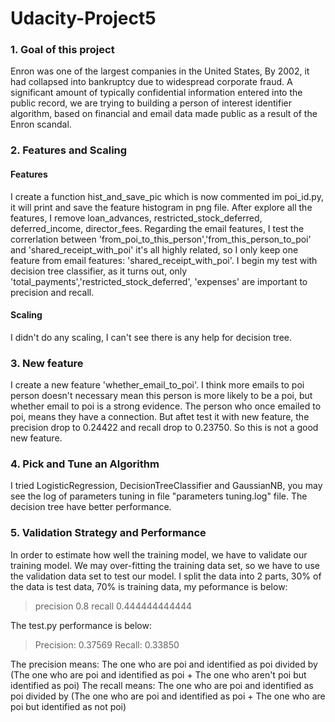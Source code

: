 # Udacity-Project5

### 1. Goal of this project

Enron was one of the largest companies in the United States,
By 2002, it had collapsed into bankruptcy due to widespread corporate fraud.
A significant amount of typically confidential information entered into the public record,
we are trying to building a person of interest identifier algorithm,
based on financial and email data made public as a result of the Enron scandal.

### 2. Features and Scaling

#### Features

I create a function hist_and_save_pic which is now commented im poi_id.py, it will print and save
the feature histogram in png file. After explore all the features, I remove loan_advances,
restricted_stock_deferred, deferred_income, director_fees. Regarding the email features, I test
the correrlation between 'from_poi_to_this_person','from_this_person_to_poi' and 'shared_receipt_with_poi'
it's all highly related, so I only keep one feature from email features: 'shared_receipt_with_poi'.
I begin my test with decision tree classifier, as it turns out, only 'total_payments','restricted_stock_deferred', 'expenses'
are important to precision and recall.


#### Scaling

I didn't do any scaling, I can't see there is any help for decision tree.

### 3. New feature

I create a new feature 'whether_email_to_poi'. I think more emails to poi person
doesn't necessary mean this person is more likely to be a poi, but whether email
to poi is a strong evidence. The person who once emailed to poi, means they have a connection.
But aftet test it with new feature, the precision drop to 0.24422 and recall drop to 0.23750.
So this is not a good new feature.


### 4. Pick and Tune an Algorithm

I tried LogisticRegression, DecisionTreeClassifier and GaussianNB, you may see
the log of parameters tuning in file "parameters tuning.log" file. The decision tree
have better performance.

### 5. Validation Strategy and Performance

In order to estimate how well the training model, we have to validate our training model.
We may over-fitting the training data set, so we have to use the validation data set
to test our model. I split the data into 2 parts, 30% of the data is test data, 70% is training data,
my peformance is below:

> precision 0.8 recall 0.444444444444

The test.py performance is below:

> Precision: 0.37569  Recall: 0.33850

The precision means: The one who are poi and identified as poi divided by (The one who are poi and identified as poi + The one who aren't poi but identified as poi)
The recall means: The one who are poi and identified as poi divided by (The one who are poi and identified as poi + The one who are poi but identified as not poi)





